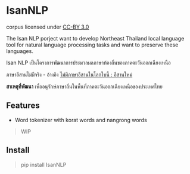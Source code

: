 # IsanNLP

corpus licensed under [CC-BY 3.0](http://creativecommons.org/licenses/by/3.0/)

The Isan NLP porject want to develop Northeast Thailand local language tool for natural language processing tasks and want to preserve these languages.

Isan NLP เป็นโครงการพัฒนาการประมวลผลภาษาท้องถิ่นของภาคตะวันออกเฉียงเหนือ

ภาษาอีสานไม่มีจริง - อ้างอิง [ไม่มีภาษาอีสานในโลกใบนี้ : อีสานใหม่](https://www.youtube.com/watch?v=lX0oriwGjdM)

**สาเหตุที่พัฒนา** เพื่ออนุรักษ์ภาษาถิ่นในพื้นที่ภาคตะวันออกเฉียงเหนือของประเทศไทย

## Features

- Word tokenizer with korat words and nangrong words

> WIP

## Install

> pip install IsanNLP
